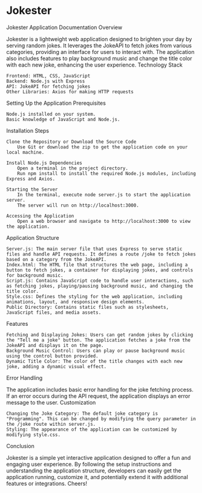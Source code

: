 # Jokester
Jokester Application Documentation
Overview

Jokester is a lightweight web application designed to brighten your day by serving random jokes. It leverages the JokeAPI to fetch jokes from various categories, providing an interface for users to interact with. The application also includes features to play background music and change the title color with each new joke, enhancing the user experience.
Technology Stack

    Frontend: HTML, CSS, JavaScript
    Backend: Node.js with Express
    API: JokeAPI for fetching jokes
    Other Libraries: Axios for making HTTP requests

Setting Up the Application
Prerequisites

    Node.js installed on your system.
    Basic knowledge of JavaScript and Node.js.

Installation Steps

    Clone the Repository or Download the Source Code
        Use Git or download the zip to get the application code on your local machine.

    Install Node.js Dependencies
        Open a terminal in the project directory.
        Run npm install to install the required Node.js modules, including Express and Axios.

    Starting the Server
        In the terminal, execute node server.js to start the application server.
        The server will run on http://localhost:3000.

    Accessing the Application
        Open a web browser and navigate to http://localhost:3000 to view the application.

Application Structure

    Server.js: The main server file that uses Express to serve static files and handle API requests. It defines a route /joke to fetch jokes based on a category from the JokeAPI.
    Index.html: The HTML file that structures the web page, including a button to fetch jokes, a container for displaying jokes, and controls for background music.
    Script.js: Contains JavaScript code to handle user interactions, such as fetching jokes, playing/pausing background music, and changing the title color.
    Style.css: Defines the styling for the web application, including animations, layout, and responsive design elements.
    Public Directory: Contains static files such as stylesheets, JavaScript files, and media assets.

Features

    Fetching and Displaying Jokes: Users can get random jokes by clicking the "Tell me a joke" button. The application fetches a joke from the JokeAPI and displays it on the page.
    Background Music Control: Users can play or pause background music using the control button provided.
    Dynamic Title Color: The color of the title changes with each new joke, adding a dynamic visual effect.

Error Handling

The application includes basic error handling for the joke fetching process. If an error occurs during the API request, the application displays an error message to the user.
Customization

    Changing the Joke Category: The default joke category is "Programming". This can be changed by modifying the query parameter in the /joke route within server.js.
    Styling: The appearance of the application can be customized by modifying style.css.

Conclusion

Jokester is a simple yet interactive application designed to offer a fun and engaging user experience. By following the setup instructions and understanding the application structure, developers can easily get the application running, customize it, and potentially extend it with additional features or integrations. Cheers!
